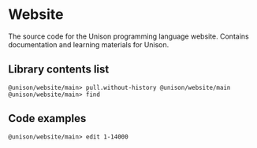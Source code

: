 # Website

The source code for the Unison programming language website. Contains documentation and learning materials for Unison.

## Library contents list

``` ucm
@unison/website/main> pull.without-history @unison/website/main
@unison/website/main> find
```

## Code examples

``` ucm
@unison/website/main> edit 1-14000
```
